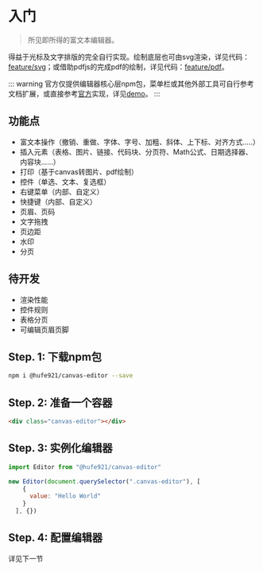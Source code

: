 # 入门

> 所见即所得的富文本编辑器。

得益于光标及文字排版的完全自行实现。绘制底层也可由svg渲染，详见代码：[feature/svg](https://github.com/Hufe921/canvas-editor/tree/feature/svg)；或借助pdfjs的完成pdf的绘制，详见代码：[feature/pdf](https://github.com/Hufe921/canvas-editor/tree/feature/pdf)。

::: warning
官方仅提供编辑器核心层npm包，菜单栏或其他外部工具可自行参考文档扩展，或直接参考[官方](https://github.com/Hufe921/canvas-editor)实现，详见[demo](https://hufe.club/canvas-editor/)。
:::

## 功能点

- 富文本操作（撤销、重做、字体、字号、加粗、斜体、上下标、对齐方式.....）
- 插入元素（表格、图片、链接、代码块、分页符、Math公式、日期选择器、内容块......）
- 打印（基于canvas转图片、pdf绘制）
- 控件（单选、文本、复选框）
- 右键菜单（内部、自定义）
- 快捷键（内部、自定义）
- 页眉、页码
- 文字拖拽
- 页边距
- 水印
- 分页

## 待开发

- 渲染性能
- 控件规则
- 表格分页
- 可编辑页眉页脚

## Step. 1: 下载npm包

```sh
npm i @hufe921/canvas-editor --save
```

## Step. 2: 准备一个容器

```html
<div class="canvas-editor"></div>
```

## Step. 3: 实例化编辑器

```javascript
import Editor from "@hufe921/canvas-editor"

new Editor(document.querySelector(".canvas-editor"), [
    {
      value: "Hello World"
    }
  ], {})
```

## Step. 4: 配置编辑器

详见下一节